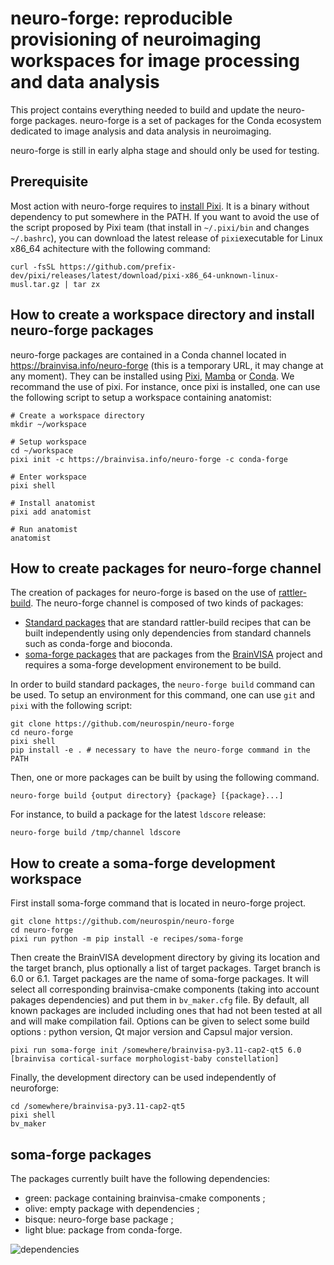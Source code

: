 # neuro-forge: reproducible provisioning of neuroimaging workspaces for image processing and data analysis

This project contains everything needed to build and update the neuro-forge packages. neuro-forge is a set of packages for the Conda ecosystem dedicated to image analysis and data analysis in neuroimaging.

neuro-forge is still in early alpha stage and should only be used for testing.

## Prerequisite
Most action with neuro-forge requires to [install Pixi](https://pixi.sh). It is a binary without dependency to put somewhere in the PATH. If you want to avoid the use of the script proposed by Pixi team (that install in `~/.pixi/bin` and changes `~/.bashrc`), you can download the latest release of `pixi`executable for Linux x86_64 achitecture with the following command:

```
curl -fsSL https://github.com/prefix-dev/pixi/releases/latest/download/pixi-x86_64-unknown-linux-musl.tar.gz | tar zx
```

## How to create a workspace directory and install neuro-forge packages

neuro-forge packages are contained in a Conda channel located in https://brainvisa.info/neuro-forge (this is a temporary URL, it may change at any moment). They can be installed using [Pixi](https://pixi.sh), [Mamba](https://mamba.readthedocs.io) or [Conda](https://docs.conda.io). We recommand the use of pixi. For instance, once pixi is installed, one can use the following script to setup a workspace containing anatomist:

```
# Create a workspace directory
mkdir ~/workspace

# Setup workspace
cd ~/workspace
pixi init -c https://brainvisa.info/neuro-forge -c conda-forge

# Enter workspace
pixi shell

# Install anatomist
pixi add anatomist

# Run anatomist
anatomist
```

## How to create packages for neuro-forge channel

The creation of packages for neuro-forge is based on the use of [rattler-build](https://prefix-dev.github.io/rattler-build). The neuro-forge channel is composed of two kinds of packages:

- [Standard packages](https://github.com/neurospin/neuro-forge/tree/main/recipes) that are standard rattler-build recipes that can be built independently using only dependencies from standard channels such as conda-forge and bioconda.
- [soma-forge packages](https://github.com/neurospin/neuro-forge/tree/main/soma-forge) that are packages from the [BrainVISA](https://brainvisa.info) project and requires a soma-forge development environement to be build.


In order to build standard packages, the `neuro-forge build` command can be used. To setup an environment for this command, one can use `git` and `pixi` with the following script:

```
git clone https://github.com/neurospin/neuro-forge
cd neuro-forge
pixi shell
pip install -e . # necessary to have the neuro-forge command in the PATH
```

Then, one or more packages can be built by using the following command.
```
neuro-forge build {output directory} {package} [{package}...]
```

For instance, to build a package for the latest `ldscore` release:
```
neuro-forge build /tmp/channel ldscore
```

## How to create a soma-forge development workspace

First install soma-forge command that is located in neuro-forge project.
```
git clone https://github.com/neurospin/neuro-forge
cd neuro-forge
pixi run python -m pip install -e recipes/soma-forge
```

Then create the BrainVISA development directory by giving its location and the target branch, plus optionally a list of target packages. Target branch is 6.0 or 6.1.
Target packages are the name of soma-forge packages. It will select all corresponding brainvisa-cmake components (taking into account pakages dependencies) and put them in `bv_maker.cfg` file. By default, all known packages are included including ones that had not been tested at all and will make compilation fail. Options can be given to select some build options : python version, Qt major version and Capsul major version.
```
pixi run soma-forge init /somewhere/brainvisa-py3.11-cap2-qt5 6.0 [brainvisa cortical-surface morphologist-baby constellation]
```

Finally, the development directory can be used independently of neuroforge:
```
cd /somewhere/brainvisa-py3.11-cap2-qt5
pixi shell
bv_maker
```

## soma-forge packages

The packages currently built have the following dependencies:
- green: package containing brainvisa-cmake components ;
- olive: empty package with dependencies ;
- bisque: neuro-forge base package ; 
- light blue: package from conda-forge.

![dependencies](https://github.com/brainvisa/soma-forge/assets/3062350/c34edacd-ec27-49b4-b68d-75505390d63b)
